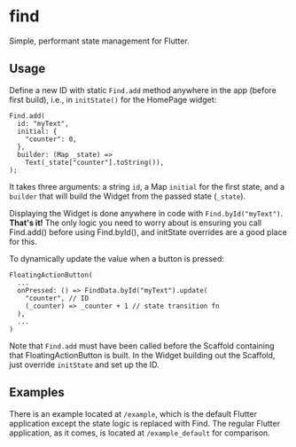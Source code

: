 
# find
  
Simple, performant state management for Flutter. 
 
## Usage  
Define a new ID with static `Find.add` method anywhere in the app (before first build), i.e., in `initState()` for the HomePage widget:
```
Find.add(  
  id: "myText",  
  initial: {  
    "counter": 0,  
  },  
  builder: (Map _state) =>
    Text(_state["counter"].toString()),
);
```
It takes three arguments: a string `id`, a Map `initial` for the first state, and a `builder` that will build the Widget from the passed state (`_state`).

Displaying the Widget is done anywhere in code with `Find.byId("myText")`. **That's it!**  The only logic you need to worry about is ensuring you call Find.add() before using Find.byId(), and initState overrides are a good place for this.

To dynamically update the value when a button is pressed:
```
FloatingActionButton(  
  ...
  onPressed: () => FindData.byId("myText").update(
    "counter", // ID
    (_counter) => _counter + 1 // state transition fn
  ),
  ...
)
```
Note that `Find.add` must have been called before the Scaffold containing that FloatingActionButton is built. In the Widget building out the Scaffold, just override `initState` and set up the ID.

## Examples
There is an example located at `/example`, which is the default Flutter application except the state logic is replaced with Find.  The regular Flutter application, as it comes, is located at `/example_default` for comparison.
